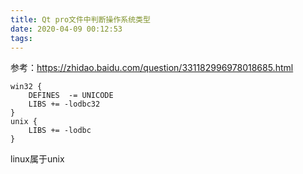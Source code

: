 ```yaml
---
title: Qt pro文件中判断操作系统类型
date: 2020-04-09 00:12:53
tags:
---
```


参考：<https://zhidao.baidu.com/question/331182996978018685.html>

```
win32 {
    DEFINES  -= UNICODE
    LIBS += -lodbc32
}
unix {
    LIBS += -lodbc
}
```
linux属于unix
